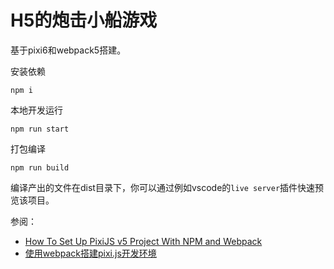 # H5的炮击小船游戏

基于pixi6和webpack5搭建。

安装依赖

```
npm i
```

本地开发运行

```
npm run start
```

打包编译

```
npm run build
```

编译产出的文件在dist目录下，你可以通过例如vscode的`live server`插件快速预览该项目。

参阅：

- [How To Set Up PixiJS v5 Project With NPM and Webpack](https://medium.com/anvoevodin/how-to-set-up-pixijs-v5-project-with-npm-and-webpack-41c18942c88d)
- [使用webpack搭建pixi.js开发环境](https://segmentfault.com/a/1190000021724296)

